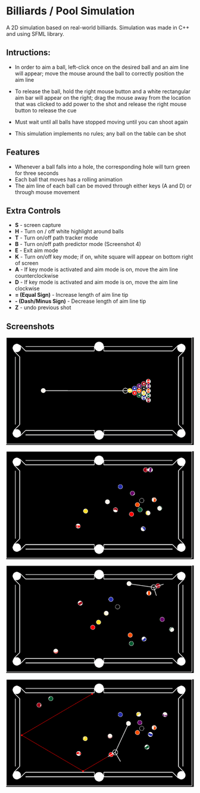 
# Billiards / Pool Simulation

A 2D simulation based on real-world billiards. Simulation was made in C++ and using SFML library.

## Intructions:

- In order to aim a ball, left-click once on the desired ball and an aim line will appear; move the mouse around the ball to correctly position the aim line

- To release the ball, hold the right mouse button and a white rectangular aim bar will appear on the right; drag the mouse away  from the location that was clicked to add power to the shot and release the right mouse button to release the cue

- Must wait until all balls have stopped moving until you can shoot again

- This simulation implements no rules; any ball on the table can be shot




## Features

- Whenever a ball falls into a hole, the corresponding hole will turn green for three seconds
- Each ball that moves has a rolling animation
- The aim line of each ball can be moved through either keys (A and D) or through mouse movement

## Extra Controls

- **S** - screen capture
- **H** - Turn on / off white highlight around balls
- **T** - Turn on/off path tracker mode
- **B** - Turn on/off path predictor mode (Screenshot 4)
- **E** - Exit aim mode
- **K** - Turn on/off key mode; if on, white square will appear on bottom right of screen
- **A** - If key mode is activated and aim mode is on, move the aim line counterclockwise
- **D** - If key mode is activated and aim mode is on, move the aim line clockwise
- **= (Equal Sign)** - Increase length of aim line tip
- **- (Dash/Minus Sign)** - Decrease length of aim line tip
- **Z** - undo previous shot


## Screenshots

![App Screenshot](https://github.com/epnoel/Billiards-Simulation/blob/master/PoolGame/Screenshots/Pool1.png?)

![App Screenshot](https://github.com/epnoel/Billiards-Simulation/blob/master/PoolGame/Screenshots/Pool2.png?)

![App Screenshot](https://github.com/epnoel/Billiards-Simulation/blob/master/PoolGame/Screenshots/Pool3.png?)

![App Screenshot](https://github.com/epnoel/Billiards-Simulation/blob/master/PoolGame/Screenshots/Pool4.png?)
